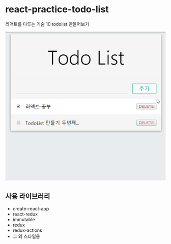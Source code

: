 # react-practice-todo-list
리액트를 다루는 기술 10 todolist 만들어보기

![image](.\TodoList.gif)

## 사용 라이브러리
- create-react-app
- react-redux
- immutable
- redux
- redux-actions
- 그 외 스타일용